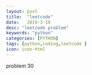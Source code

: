 ```yaml
---
layout: post
title:  "leetcode"
date:   2019-3-19
desc: "leetcode problem"
keywords: "python"
categories: [PYTHON]
tags: [python,coding,leetcode ]
icon: icon-html
---
```


problem 30

